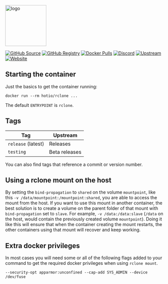 [<img src="https://hotio.dev/img/rclone.png" alt="logo" height="130" width="130">](https://github.com/rclone/rclone)

[![GitHub Source](https://img.shields.io/badge/github-source-ffb64c?style=flat-square&logo=github&logoColor=white)](https://github.com/docker-hotio/docker-rclone)
[![GitHub Registry](https://img.shields.io/badge/github-registry-ffb64c?style=flat-square&logo=github&logoColor=white)](https://github.com/users/hotio/packages/container/package/rclone)
[![Docker Pulls](https://img.shields.io/docker/pulls/hotio/rclone?color=ffb64c&style=flat-square&label=pulls&logo=docker&logoColor=white)](https://hub.docker.com/r/hotio/rclone)
[![Discord](https://img.shields.io/discord/610068305893523457?style=flat-square&color=ffb64c&label=discord&logo=discord&logoColor=white)](https://hotio.dev/discord)
[![Upstream](https://img.shields.io/badge/upstream-project-ffb64c?style=flat-square)](https://github.com/rclone/rclone)
[![Website](https://img.shields.io/badge/website-hotio.dev-ffb64c?style=flat-square)](https://hotio.dev/containers/rclone)

## Starting the container

Just the basics to get the container running:

```shell
docker run --rm hotio/rclone ...
```

The default `ENTRYPOINT` is `rclone`.

## Tags

| Tag                | Upstream      |
| -------------------|---------------|
| `release` (latest) | Releases      |
| `testing`          | Beta releases |

You can also find tags that reference a commit or version number.

## Using a rclone mount on the host

By setting the `bind-propagation` to `shared` on the volume `mountpoint`, like this `-v /data/mountpoint:/mountpoint:shared`, you are able to access the mount from the host. If you want to use this mount in another container, the best solution is to create a volume on the parent folder of that mount with `bind-propagation` set to `slave`. For example, `-v /data:/data:slave` (`/data` on the host, would contain the previously created volume `mountpoint`). Doing it like this will ensure that when the container creating the mount restarts, the other containers using that mount will recover and keep working.

## Extra docker privileges

In most cases you will need some or all of the following flags added to your command to get the required docker privileges when using `rclone mount`.

```shell
--security-opt apparmor:unconfined --cap-add SYS_ADMIN --device /dev/fuse
```
